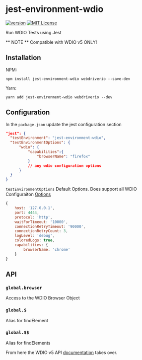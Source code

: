 # jest-environment-wdio

[![version][version-badge]][package]
[![MIT License][license-badge]][license]

Run WDIO Tests using Jest

** NOTE ** 
Compatible with WDIO v5 ONLY!

## Installation
NPM:
```
npm install jest-environment-wdio webdriverio --save-dev
```

Yarn:
```
yarn add jest-environment-wdio webdriverio --dev
```


## Configuration

In the ```package.json``` update the jest configuration section

```json
"jest": {
  "testEnvironment": "jest-environment-wdio",
  "testEnvironmentOptions": {
      "wdio": {
          "capabilities":{
              "browserName": "firefox"
          }
          // any wdio configuration options
      }
  }
}
```

```testEnvironmentOptions``` Default Options. Does support all WDIO Configuraiton [Options](https://webdriver.io/docs/options.html)
```javascript
{
    host: '127.0.0.1',
    port: 4444,
    protocol: 'http',
    waitForTimeout: '10000',
    connectionRetryTimeout: '90000',
    connectionRetryCount: 3,
    logLevel: 'debug',
    coloredLogs: true,
    capabilities: {
        browserName: 'chrome'
    }
}
```

## API

### `global.browser`
Access to the WDIO Browser Object

### `global.$`
Alias for findElement

### `global.$$`
Alias for findElements

From here the WDIO v5 API [documentation](https://webdriver.io/docs/api.html) takes over.

[version-badge]: https://img.shields.io/npm/v/jest-environment-wdio.svg?style=flat-square
[package]: https://www.npmjs.com/package/jest-environment-wdio
[license-badge]: https://img.shields.io/npm/l/jest-environment-wdio.svg?style=flat-square
[license]: https://github.com/fijijavis/jest-environment-wdio/blob/master/LICENSE
